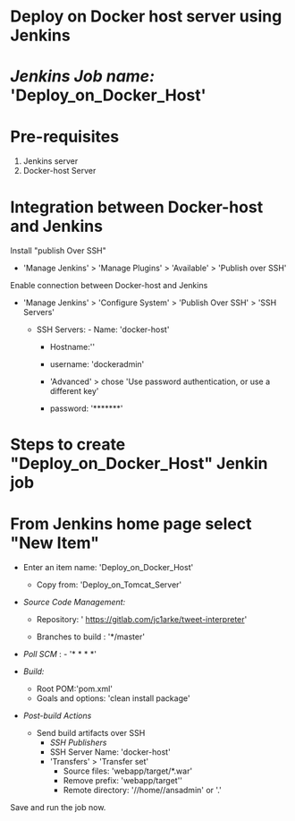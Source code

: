 # Deploy on Docker host server using Jenkins 
# *Jenkins Job name:* 'Deploy_on_Docker_Host'

# Pre-requisites

1. Jenkins server 
1. Docker-host Server 

# Integration between Docker-host and Jenkins

Install "publish Over SSH"
 - 'Manage Jenkins' > 'Manage Plugins' > 'Available' > 'Publish over SSH'

Enable connection between Docker-host and Jenkins

- 'Manage Jenkins' > 'Configure System' > 'Publish Over SSH' > 'SSH Servers' 

	- SSH Servers:
                - Name: 'docker-host'
		- Hostname:'<ServerIP>'
		- username: 'dockeradmin'
               
       -  'Advanced' > chose 'Use password authentication, or use a different key'
		 - password: '*******'
 
# Steps to create "Deploy_on_Docker_Host" Jenkin job
 # From Jenkins home page select "New Item"
   - Enter an item name: 'Deploy_on_Docker_Host'
     - Copy from: 'Deploy_on_Tomcat_Server'
     
   - *Source Code Management:*
      - Repository: ' https://gitlab.com/jc1arke/tweet-interpreter'
                        
      - Branches to build : '*/master'  
   - *Poll SCM* :      - '* * * *'

   - *Build:*
     - Root POM:'pom.xml'
     - Goals and options: 'clean install package'

 - *Post-build Actions*
   - Send build artifacts over SSH
     - *SSH Publishers*
      - SSH Server Name: 'docker-host'
       - 'Transfers' >  'Transfer set'
            - Source files: 'webapp/target/*.war'
	       - Remove prefix: 'webapp/target''
	       - Remote directory: '//home//ansadmin' or '.'
	 

Save and run the job now.